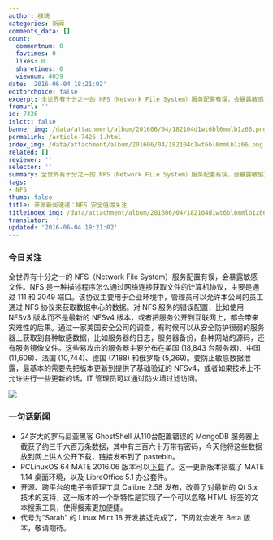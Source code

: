 ```yaml
---
author: 棣琦
categories: 新闻
comments_data: []
count:
  commentnum: 0
  favtimes: 0
  likes: 0
  sharetimes: 0
  viewnum: 4039
date: '2016-06-04 18:21:02'
editorchoice: false
excerpt: 全世界有十分之一的 NFS（Network File System）服务配置有误，会暴露敏感文件。
fromurl: ''
id: 7426
islctt: false
banner_img: /data/attachment/album/201606/04/182104d1wt6bl6mmlb1z66.png
permalink: /article-7426-1.html
index_img: /data/attachment/album/201606/04/182104d1wt6bl6mmlb1z66.png
related: []
reviewer: ''
selector: ''
summary: 全世界有十分之一的 NFS（Network File System）服务配置有误，会暴露敏感文件。
tags:
- NFS
thumb: false
title: 开源新闻速递：NFS 安全值得关注
titleindex_img: /data/attachment/album/201606/04/182104d1wt6bl6mmlb1z66.png
translator: ''
updated: '2016-06-04 18:21:02'
---
```


### 今日关注


全世界有十分之一的 NFS（Network File System）服务配置有误，会暴露敏感文件。NFS 是一种描述程序怎么通过网络连接获取文件的计算机协议，主要是通过 111 和 2049 端口。该协议主要用于企业环境中，管理员可以允许本公司的员工通过 NFS 协议来获取数据中心的数据。对 NFS 服务的错误配置，比如使用 NFSv3 版本而不是最新的 NFSv4 版本，或者把服务公开到互联网上，都会带来灾难性的后果。通过一家美国安全公司的调查，有时候可以从安全防护很弱的服务器上获取到各种敏感数据，比如服务器的日志，服务器备份，各种网站的源码，还有服务镜像文件。这些易攻击的服务器主要分布在美国 (18,843 台服务器)、中国 (11,608)、法国 (10,744)、德国 (7,188) 和俄罗斯 (5,269)。要防止敏感数据泄露，最基本的需要先把版本更新到提供了基础验证的 NFSv4，或者如果技术上不允许进行一些更新的话，IT 管理员可以通过防火墙过滤访问。


![](/data/attachment/album/201606/04/182104d1wt6bl6mmlb1z66.png)


### 一句话新闻


* 24岁大的罗马尼亚黑客 GhostShell 从110台配置错误的 MongoDB 服务器上截获了约三千六百万条数据，其中有三百六十万带有密码，今天他将这些数据放到网上供人公开下载，链接发布到了 pastebin。
* PCLinuxOS 64 MATE 2016.06 版本可以[下载](http://www.pclinuxos.com/forum/index.php/toindex_img,137708.0.html)了。这一更新版本搭载了 MATE 1.14 桌面环境，以及 LibreOffice 5.1 办公套件。
* 开源、跨平台的电子书管理工具 Calibre 2.58 发布，改善了对最新的 Qt 5.x 技术的支持，这一版本的一个新特性是实现了一个可以忽略 HTML 标签的文本搜索工具，使得搜索更加便捷。
* 代号为“Sarah” 的 Linux Mint 18 开发接近完成了，下周就会发布 Beta 版本，敬请期待。